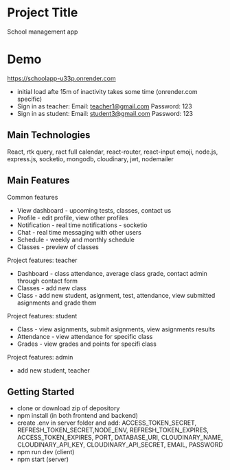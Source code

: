 # Project Title

School management app

# Demo

https://schoolapp-u33p.onrender.com

- initial load afte 15m of inactivity takes some time (onrender.com specific)
- Sign in as teacher: Email: teacher1@gmail.com Password: 123
- Sign in as student: Email: student3@gmail.com Password: 123

## Main Technologies

React, rtk query, ract full calendar, react-router, react-input emoji, node.js, express.js, socketio, mongodb, cloudinary, jwt, nodemailer

## Main Features

Common features

- View dashboard - upcoming tests, classes, contact us
- Profile - edit profile, view other profiles
- Notification - real time notifications - socketio
- Chat - real time messaging with other users
- Schedule - weekly and monthly schedule
- Classes - preview of classes

Project features: teacher

- Dashboard - class attendance, average class grade, contact admin through contact form
- Classes - add new class
- Class - add new student, asignment, test, attendance, view submitted asignments and grade them

Project features: student

- Class - view asignments, submit asignments, view asignments results
- Attendance - view attendance for specific class
- Grades - view grades and points for specifi class

Project features: admin

- add new student, teacher

## Getting Started

- clone or download zip of depository
- npm install (in both frontend and backend)
- create .env in server folder and add: ACCESS_TOKEN_SECRET, REFRESH_TOKEN_SECRET,NODE_ENV, REFRESH_TOKEN_EXPIRES, ACCESS_TOKEN_EXPIRES, PORT, DATABASE_URI, CLOUDINARY_NAME, CLOUDINARY_API_KEY, CLOUDINARY_API_SECRET, EMAIL, PASSWORD
- npm run dev (client)
- npm start (server)
